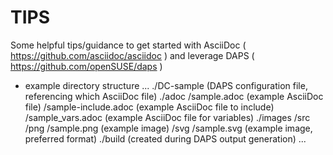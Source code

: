 # TIPS

Some helpful tips/guidance to get started with AsciiDoc ( https://github.com/asciidoc/asciidoc ) and leverage DAPS ( https://github.com/openSUSE/daps )

* example directory structure
...
 ./DC-sample (DAPS configuration file, referencing which AsciiDoc file)
 ./adoc
       /sample.adoc			(example AsciiDoc file)
       /sample-include.adoc		(example AsciiDoc file to include)
       /sample_vars.adoc		(example AsciiDoc file for variables)
 ./images
         /src
             /png
                 /sample.png	(example image)
             /svg
                 /sample.svg	(example image, preferred format)
 ./build				(created during DAPS output generation)
...
